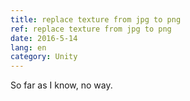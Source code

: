 ```yaml
---
title: replace texture from jpg to png
ref: replace texture from jpg to png
date: 2016-5-14
lang: en
category: Unity
---
```


So far as I know, no way.
